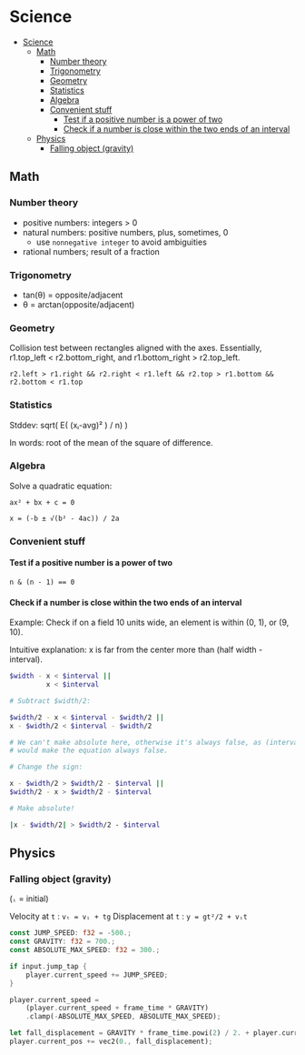 # Science

- [Science](#science)
  - [Math](#math)
    - [Number theory](#number-theory)
    - [Trigonometry](#trigonometry)
    - [Geometry](#geometry)
    - [Statistics](#statistics)
    - [Algebra](#algebra)
    - [Convenient stuff](#convenient-stuff)
      - [Test if a positive number is a power of two](#test-if-a-positive-number-is-a-power-of-two)
      - [Check if a number is close within the two ends of an interval](#check-if-a-number-is-close-within-the-two-ends-of-an-interval)
  - [Physics](#physics)
    - [Falling object (gravity)](#falling-object-gravity)

## Math

### Number theory

- positive numbers: integers > 0
- natural numbers: positive numbers, plus, sometimes, 0
  - use `nonnegative integer` to avoid ambiguities
- rational numbers; result of a fraction

### Trigonometry

- tan(θ) = opposite/adjacent
- θ = arctan(opposite/adjacent)

### Geometry

Collision test between rectangles aligned with the axes. Essentially, r1.top_left < r2.bottom_right, and r1.bottom_right > r2.top_left.

```
r2.left > r1.right && r2.right < r1.left && r2.top > r1.bottom && r2.bottom < r1.top
```

### Statistics

Stddev: sqrt( Ε( (xᵢ-avg)² ) / n) )

In words: root of the mean of the square of difference.

### Algebra

Solve a quadratic equation:

```
ax² + bx + c = 0

x = (-b ± √(b² - 4ac)) / 2a
```

### Convenient stuff

#### Test if a positive number is a power of two

`n & (n - 1) == 0`

#### Check if a number is close within the two ends of an interval

Example: Check if on a field 10 units wide, an element is within (0, 1), or (9, 10).

Intuitive explanation: x is far from the center more than (half width - interval).

```sh
$width - x < $interval ||
         x < $interval

# Subtract $width/2:

$width/2 - x < $interval - $width/2 ||
x - $width/2 < $interval - $width/2

# We can't make absolute here, otherwise it's always false, as (interval - width/2) is negative, which
# would make the equation always false.

# Change the sign:

x - $width/2 > $width/2 - $interval ||
$width/2 - x > $width/2 - $interval

# Make absolute!

|x - $width/2| > $width/2 - $interval
```

## Physics

### Falling object (gravity)

(`ᵢ` = initial)

Velocity at `t`     : `vₜ = vᵢ + tg`
Displacement at `t` : `y = gt²/2 + vᵢt`

```rs
const JUMP_SPEED: f32 = -500.;
const GRAVITY: f32 = 700.;
const ABSOLUTE_MAX_SPEED: f32 = 300.;

if input.jump_tap {
    player.current_speed += JUMP_SPEED;
}

player.current_speed =
    (player.current_speed + frame_time * GRAVITY)
    .clamp(-ABSOLUTE_MAX_SPEED, ABSOLUTE_MAX_SPEED);

let fall_displacement = GRAVITY * frame_time.powi(2) / 2. + player.current_speed * frame_time;
player.current_pos += vec2(0., fall_displacement);
```
